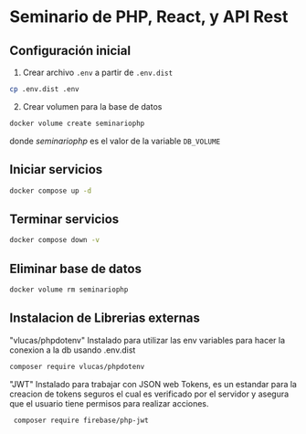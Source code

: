 Seminario de PHP, React, y API Rest
===================================

## Configuración inicial

1. Crear archivo `.env` a partir de `.env.dist`

```bash
cp .env.dist .env
```

2. Crear volumen para la base de datos

```bash
docker volume create seminariophp
```

donde *seminariophp* es el valor de la variable `DB_VOLUME`

## Iniciar servicios

```bash
docker compose up -d
```

## Terminar servicios

```bash
docker compose down -v
```

## Eliminar base de datos

```bash
docker volume rm seminariophp
```

## Instalacion de Librerias externas

"vlucas/phpdotenv"
Instalado para utilizar las env variables para hacer la conexion a la db usando .env.dist
```bash
composer require vlucas/phpdotenv
```

"JWT" Instalado para trabajar con JSON web Tokens, es un estandar para la creacion de tokens seguros el cual es verificado por el servidor y asegura que el usuario tiene permisos para realizar acciones.
```bash
 composer require firebase/php-jwt
```
